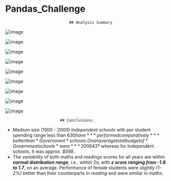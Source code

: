 # Pandas_Challenge
                                ## Analysis Summary

![image](https://github.com/pkrachakonda/Pandas_Challenge/assets/20739237/47dfeaec-9d1c-47da-8525-3d72d2d010ab)

![image](https://github.com/pkrachakonda/Pandas_Challenge/assets/20739237/86091e42-2590-4b3f-8815-41c3c9f95b72)

![image](https://github.com/pkrachakonda/Pandas_Challenge/assets/20739237/f1359b5a-3d0c-4748-a580-3584f25c15a2)

![image](https://github.com/pkrachakonda/Pandas_Challenge/assets/20739237/ae390e14-2448-4f27-bff4-08a91505f7c1)

![image](https://github.com/pkrachakonda/Pandas_Challenge/assets/20739237/c6ce8a59-44dd-40a4-9c73-4bcb95d98941)

![image](https://github.com/pkrachakonda/Pandas_Challenge/assets/20739237/049b0cc8-1585-49d9-b032-b09749528078)

![image](https://github.com/pkrachakonda/Pandas_Challenge/assets/20739237/d44e3b4b-3fb5-41c4-96e7-c0650f42e080)

![image](https://github.com/pkrachakonda/Pandas_Challenge/assets/20739237/58ef59b0-e769-44eb-bf75-f40b77ace69f)

![image](https://github.com/pkrachakonda/Pandas_Challenge/assets/20739237/07745d8f-6241-4725-b4e2-e8cf1da7ff21)



                            ## Conclusions:
- Medium size (1000 - 2000) *Independent* schools with per student spending range less than $630 have ***performed comparatively*** better than *Government* schools. On an average total budget of *Government schools* were ***200% higher*** than the Independent schools with an average per student spending of *$643* whereas for Independent schools, it was approx. *$598*.
- The *variability* of both maths and readings scores for all years are within ***normal distribution range***, i.e., within 2σ, with ***z score ranging from -1.8 to 1.7***, on an average. Performance of female students were *slightly (1-2%)* better than their counterparts in *reading* and were similar in *maths*.
